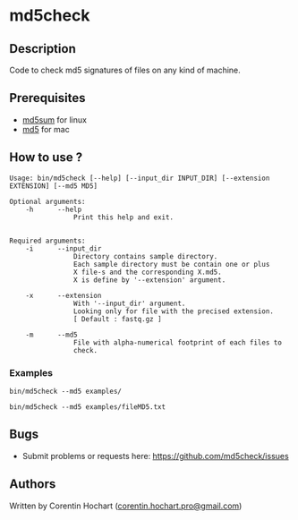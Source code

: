 # md5check

## Description

Code to check md5 signatures of files on any kind of machine. 

## Prerequisites

 * [md5sum](https://doc.ubuntu-fr.org/md5sum) for linux 
 * [md5](https://md5.soft32.fr/) for mac 

## How to use ? 

```
Usage: bin/md5check [--help] [--input_dir INPUT_DIR] [--extension EXTENSION] [--md5 MD5]

Optional arguments:
    -h      --help
                Print this help and exit.


Required arguments:
    -i      --input_dir
                Directory contains sample directory. 
                Each sample directory must be contain one or plus
                X file-s and the corresponding X.md5. 
                X is define by '--extension' argument.

    -x      --extension
                With '--input_dir' argument.
                Looking only for file with the precised extension.
                [ Default : fastq.gz ]

    -m      --md5
                File with alpha-numerical footprint of each files to
                check. 
```

### Examples 

```
bin/md5check --md5 examples/

bin/md5check --md5 examples/fileMD5.txt 
```

## Bugs

* Submit problems or requests here: https://github.com/md5check/issues

## Authors

Written by Corentin Hochart (corentin.hochart.pro@gmail.com)
